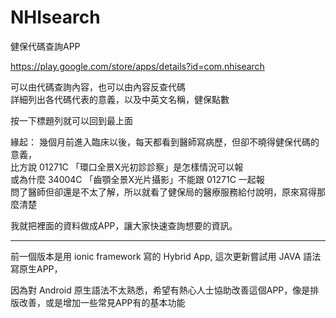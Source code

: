 # NHIsearch
健保代碼查詢APP

https://play.google.com/store/apps/details?id=com.nhisearch

可以由代碼查詢內容，也可以由內容反查代碼  
詳細列出各代碼代表的意義，以及中英文名稱，健保點數

按一下標題列就可以回到最上面

緣起：
幾個月前進入臨床以後，每天都看到醫師寫病歷，但卻不曉得健保代碼的意義，  
比方說 01271C 「環口全景X光初診診察」是怎樣情況可以報  
或為什麼 34004C 「齒顎全景X光片攝影」不能跟 01271C 一起報  
問了醫師但卻還是不太了解，所以就看了健保局的醫療服務給付說明，原來寫得那麼清楚

我就把裡面的資料做成APP，讓大家快速查詢想要的資訊。


------


前一個版本是用 ionic framework 寫的 Hybrid App, 這次更新嘗試用 JAVA 語法寫原生APP，

因為對 Android 原生語法不太熟悉，希望有熱心人士協助改善這個APP，像是排版改善，或是增加一些常見APP有的基本功能
